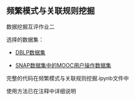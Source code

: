 ## 频繁模式与关联规则挖掘

数据挖掘互评作业二

选择的数据集：

- [DBLP数据集](https://dblp.uni-trier.de/xml/)

- [SNAP数据集中的MOOC用户操作数据集](http://snap.stanford.edu/data/act-mooc.html)

完整的代码在频繁模式与关联规则挖掘.ipynb文件中

使用方法已在注释中详细说明
